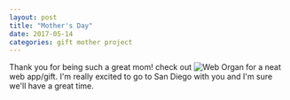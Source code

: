 ```yaml
---
layout: post
title: "Mother's Day"
date: 2017-05-14
categories: gift mother project
---
```

Thank you for being such a great mom! check out ![Web Organ](https://slaymaker1907.github.io/mother) for a neat web app/gift. I'm really excited to go to San Diego with you and I'm sure we'll have a great time.
